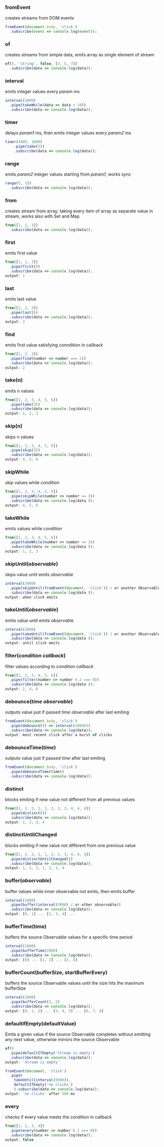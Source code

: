 ### fromEvent
creates streams from DOM events
```javascript
fromEvent(document.body, 'click')
  .subscribe(event => console.log(event));
```


### of
creates streams from simple data, emits array as single element of stream
```javascript
of(5, 'string', false, [3, 5, 7])
  .subscribe(data => console.log(data));
```

### interval
emits integer values every *param* ms
```javascript
interval(1000)
  .pipe(takeWhile(data => data < 10))
  .subscribe(data => console.log(data));
```

### timer
delays *param1* ms, then emits integer values every *param2* ms
```javascript
timer(4000, 1000)  
    .pipe(take(5))
    .subscribe(data => console.log(data));
```


### range
emits *param2* integer values starting from *param1*, works sync
```javascript
range(5, 15)  
  .subscribe(data => console.log(data));
```


### from
creates stream from array, taking every item of array as separate value in stream, works also with Set and Map
```javascript
from([1, 2, 3])  
  .subscribe(data => console.log(data));
```


### first
emits first value
```javascript
from([1, 2, 3])
  .pipe(first())
  .subscribe(data => console.log(data));
output: 1
```


### last
emits last value
```javascript
from([1, 2, 3])
  .pipe(last())
  .subscribe(data => console.log(data));
output: 3
```


### find
emits first value satisfying conndition in callback
```javascript
from([1, 2, 3])
  .pipe(find(number => number === 2))
  .subscribe(data => console.log(data));
output: 2
```


### take(n)
emits n values
```javascript
from([1, 2, 3, 4, 5, 6])
  .pipe(take(3))
  .subscribe(data => console.log(data));
output: 1, 2, 3
```

### skip(n)
skips n values
```javascript
from([1, 2, 3, 4, 5, 6])
  .pipe(skip(3))
  .subscribe(data => console.log(data));
output: 4, 5, 6
```

### skipWhile
skip values while *condition*
```javascript
from([1, 2, 3, 4, 5, 6])
  .pipe(skipWhile(number => number <= 3))
  .subscribe(data => console.log(data ));
output: 4, 5, 6
```

### takeWhile
emits values while *condition*
```javascript
from([1, 2, 3, 4, 5, 6])
  .pipe(takeWhile(number => number <= 3))
  .subscribe(data => console.log(data ));
output: 1, 2, 3
```

### skipUntil(*observable*)
skips value until emits *observable*
```javascript
interval(1000)
  .pipe(skipUntil(fromEvent(document, 'click')) / or another Observable)
  .subscribe(data => console.log(data ));
output: when click emits
```

### takeUntil(*observable*)
emits value until emits *observable*
```javascript
interval(1000)
  .pipe(takeUntil(fromEvent(document, 'click')) / or another Observable)
  .subscribe(data => console.log(data ));
output: until click emits
```

### filter(*condition callback*)
filter values according to *condition callback*
```javascript
from([1, 2, 3, 4, 5, 6])
  .pipe(filter(number => number % 2 === 0))
  .subscribe(data => console.log(data ));
output: 2, 4, 6
```

### debounce(*time observable*)
outputs value just if passed *time observable* after last emiting
```javascript
fromEvent(document.body, 'click')
  .pipe(debounce(() => interval(1000)))
  .subscribe(data => console.log(data));
output: most recent click after a burst of clicks
```

### debounceTime(*time*)
outputs value just if passed *time* after last emiting
```javascript
fromEvent(document.body, 'click')
  .pipe(debounceTime(time))
  .subscribe(data => console.log(data));
```

### distinct
blocks emiting if new value not different from all previous values
```javascript
from([1, 2, 3, 1, 1, 2, 2, 3, 4, 4, 4])
  .pipe(distinct())
  .subscribe(data => console.log(data));
output: 1, 2, 3, 4
```

### distinctUntilChanged
blocks emiting if new value not different from one previous value
```javascript
from([1, 2, 3, 1, 1, 2, 2, 3, 4, 4, 4])
  .pipe(distinctUntilChanged())
  .subscribe(data => console.log(data));
output: 1, 2, 3, 1, 2, 3, 4
```


### buffer(*observable*)
buffer values while inner observable not emits, then emits buffer
```javascript
interval(1000)
  .pipe(buffer(interval(3000) / or other observable))
  .subscribe(data => console.log(data));
output: [0, 1] ... [2, 3, 4] ...
```

### bufferTime(time)
buffers the source Observable values for a specific time period
```javascript
interval(1000)
  .pipe(bufferTime(2000)
  .subscribe(data => console.log(data));
output: [0] ... [1, 2] ... [3, 4]
```

### bufferCount(bufferSize, startBufferEvery)
buffers the source Observable values until the size hits the maximum bufferSize
```javascript
interval(1000)
  .pipe(bufferCount(3, 2)
  .subscribe(data => console.log(data));
output: [0, 1, 2] ... [3, 4, 5] ... [6, 7, 8]
```

### defaultIfEmpty(defaultValue)
Emits a given value if the source Observable completes without emitting any next value, otherwise mirrors the source Observable
```javascript
of()
  .pipe(defaultIfEmpty('Stream is empty')
  .subscribe(data => console.log(data));
output: 'Stream is empty'

fromEvent(document, 'click')
  .pipe(
    takeUntil(interval(5000)),
    defaultIfEmpty('no clicks')
    ).subscribe(data => console.log(data));
output: 'no clicks' after 500 ms
```

### every
checks if every value meets the condition in callback
```javascript
from([1, 2, 3, 4])
  .pipe(every(number => number % 2 === 0))
  .subscribe(data => console.log(data));
output: false
```